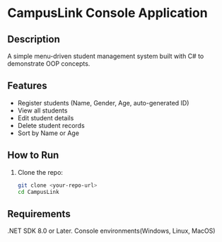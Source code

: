 # CampusLink Console Application

## Description
A simple menu-driven student management system built with C# to demonstrate OOP concepts.

## Features
- Register students (Name, Gender, Age, auto-generated ID)
- View all students
- Edit student details
- Delete student records
- Sort by Name or Age

## How to Run
1. Clone the repo:
   ```bash
   git clone <your-repo-url>
   cd CampusLink

## Requirements
.NET SDK 8.0 or Later.
Console environments(Windows, Linux, MacOS)